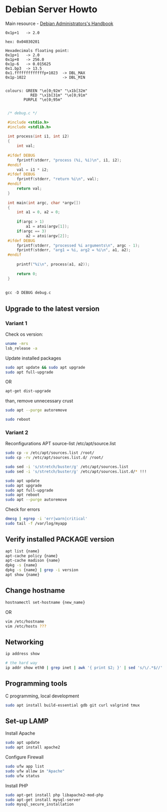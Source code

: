 # Debian Server Howto

Main resource -  [Debian Administrators's Handbook](https://debian-handbook.info/browse/stable/)

```shell
0x1p+1   -> 2.0

hex: 0x04030201

Hexadecimals floating point:
0x1p+1   -> 2.0
0x1p+8   -> 256.0
0x1p-6   -> 0.015625
0x1.bp3  -> 13.5
0x1.fffffffffffffp+1023  -> DBL_MAX
0x1p-1022                -> DBL_MIN


colours: GREEN "\e[0;92m" "\x1b[32m"
           RED "\x1b[31m" "\e[0;91m"
        PURPLE "\e[0;95m"
        

```
```c
 /* debug.c */

 #include <stdio.h>
 #include <stdlib.h>                                                             
                                                                                  
 int process(int i1, int i2)                                                     
 {                                                                               
     int val;                                                                    
           
 #ifdef DEBUG                                                                    
     fprintf(stderr, "process (%i, %i)\n", i1, i2);                              
 #endif                                                                          
     val = i1 * i2;                                                                                                                                             
 #ifdef DEBUG                                                                    
     fprintf(stderr, "return %i\n", val);                                        
 #endif                                                                          
     return val;                                                                 
 }                                                                               
                                                                                 
 int main(int argc, char *argv[])                                                
 {                                                                               
     int a1 = 0, a2 = 0;                                                         
                                                                                
     if(argc > 1)                                                                
         a1 = atoi(argv[1]);                                                         
     if(argc == 3)                                                               
         a2 = atoi(argv[2]);                                                     
 #ifdef DEBUG                                                                    
     fprintf(stderr, "processed %i arguments\n", argc - 1);                      
     fprintf(stderr, "arg1 = %i, arg2 = %i\n", a1, a2);                          
 #endif                                                                          
                                                                                  
     printf("%i\n", process(a1, a2));                                            
                                                                                
     return 0;                                                                   
 }
 
 
gcc -D DEBUG debug.c
```

## Upgrade to the latest version

### Variant 1
Check os version: 
```bash
uname -mrs
lsb_release -a

```
Update installed packages
```bash
sudo apt update && sudo apt upgrade
sudo apt full-upgrade
```
OR 
```bash
apt-get dist-upgrade
```
than, remove unnecessary crust 
```bash
sudo apt --purge autoremove
```
```bash
sudo reboot
```
### Variant 2
Reconfigurations APT source-list /etc/apt/source.list
```bash
sudo cp -v /etc/apt/sources.list /root/
sudo cp -rv /etc/apt/sources.list.d/ /root/

sudo sed -i 's/stretch/buster/g' /etc/apt/sources.list
sudo sed -i 's/stretch/buster/g' /etc/apt/sources.list.d/* !!!

sudo apt update
sudo apt upgrade
sudo apt full-upgrade
sudo apt reboot
sudo apt --purge autoremove
```
Check for errors

```bash
dmesg | egrep -i 'err|warn|critical'
sudo tail -f /var/log/myapp
```

## Verify installed PACKAGE version
```bash
apt list {name}
apt-cache policy {name}
apt-cache madison {name}
dpkg -s {name}
dpkg -s {name} | grep -i version
apt show {name}
```

## Change hostname
```bash
hostnamectl set-hostname {new_name}
```
OR
```bash
vim /etc/hostname
vim /etc/hosts ???
```
## Networking
```bash
ip address show

# the hard way
ip addr show eth0 | grep inet | awk '{ print $2; }' | sed 's/\/.*$//'
```

## Programming tools 
C programming, local development
```bash
sudo apt install build-essential gdb git curl valgrind tmux
```
## Set-up LAMP

Install Apache
```bash
sudo apt update
sudo apt install apache2
```
Configure Firewall
```bash
sudo ufw app list
sudo ufw allow in "Apache"
sudo ufw status
```

Install PHP
```bash
sudo apt-get install php libapache2-mod-php 
sudo apt-get install mysql-server
sudo mysql_secure_installation
```
